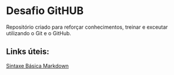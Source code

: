 # Desafio GitHUB
Repositório criado para reforçar conhecimentos, treinar e exceutar utilizando o Git e o GitHub.
    
## Links úteis:
[Sintaxe Básica Markdown](https://www.markdownguide.org/basic-syntax)

